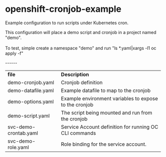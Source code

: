 # openshift-cronjob-example
Example configuration to run scripts under Kubernetes cron.

This configuration will place a demo script and cronjob in a project named "demo".<br><br>
To test, simple create a namespace "demo" and run "ls *.yaml|xargs -l1 oc apply -f" 

<table border="0" cellspacing="0" cellpadding="0">
        <tbody>
                <tr>
                        <td>
                                <b>file</b>
                        </td>
                        <td>
                                <b>Description</b>
                        </td>
                </tr>

<tr><td> demo-cronjob.yaml    </td>-<td> Cronjob definition                                </td></tr>
<tr><td> demo-datafile.yaml   </td>-<td> Example datafile to map to the cronjob                 </td></tr>
<tr><td> demo-options.yaml    </td>-<td> Example environment variables to expose to the cronjob </td></tr>
<tr><td> demo-script.yaml     </td>-<td> The script being mounted and run from the cronjob      </td></tr>
<tr><td> svc-demo-crontab.yaml</td>-<td> Service Account definition for running OC CLI commands </td></tr>
<tr><td> svc-demo-role.yaml   </td>-<td> Role binding for the service account.                  </td></tr>
</table>


